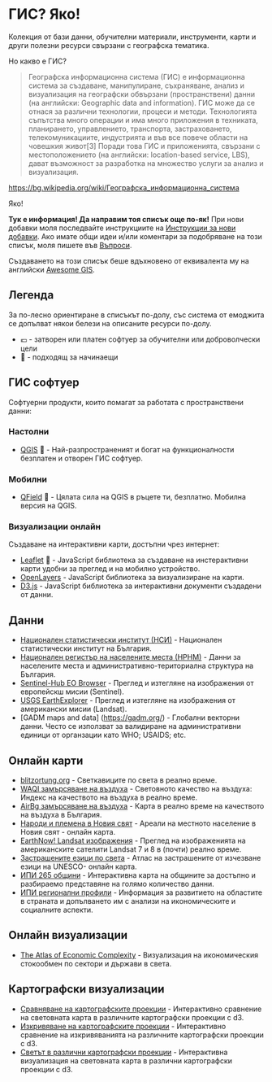 # ГИС? Яко!

Колекция от бази данни, обучителни материали, инструменти, карти и други полезни ресурси свързани с географска тематика. 

Но какво е ГИС?
> Географска информационна система (ГИС) е информационна система за създаване, манипулиране, съхраняване, анализ и визуализация на географски обвързани (пространствени) данни (на английски: Geographic data and information). 
> ГИС може да се отнася за различни технологии, процеси и методи. Технологията съпътства много операции и има много приложения в техниката, планирането, управлението, транспорта, застраховането, телекомуникациите, индустрията и във все повече области на човешкия живот[3] Поради това ГИС и приложенията, свързани с местоположението (на английски: location-based service, LBS), дават възможност за разработка на множество услуги за анализ и визуализация.

https://bg.wikipedia.org/wiki/Географска_информационна_система

Яко!

**Тук е информация! Да направим тоя списък още по-як!** При нови добавки моля последвайте инструкциите на [Инструкции за нови добавки](https://github.com/geographybg/awesome-gis/blob/main/ContributingGuidelines.md). Ако имате общи идеи и/или коментари за подобряване на този списък, моля пишете във [Въпроси](https://github.com/geographybg/awesome-gis/).

Създаването на този списък беше вдъхновено от еквивалента му на английски [Awesome GIS](https://github.com/sshuair/awesome-gis).


## Легенда

За по-лесно ориентиране в списъкът по-долу, със система от емоджита се допълват някои белези на описаните ресурси по-долу.

- :euro: - затворен или платен софтуер за обучителни или доброволчески цели
- :baby: - подходящ за начинаещи


## ГИС софтуер

Софтуерни продукти, които помагат за работата с пространствени данни:


### Настолни

- [QGIS](https://qgis.org/) :baby: - Най-разпространеният и богат на функционалности безплатен и отворен ГИС софтуер.


### Мобилни

- [QField](https://qfield.org/) :baby: - Цялата сила на QGIS в ръцете ти, безплатно. Мобилна версия на QGIS. 


### Визуализации онлайн

Създаване на интерактивни карти, достъпни чрез интернет:

- [Leaflet](https://leafletjs.com/) :baby: - JavaScript библиотека за създаване на инстерактивни карти удобни за преглед и на мобилно устройство.
- [OpenLayers](http://openlayers.org/) - JavaScript библиотека за визуализиране на карти.
- [D3.js](https://d3js.org/) - JavaScript библиотека за интерактивни документи създадени от данни.


## Данни

- [Национален статистически институт (НСИ)](https://www.nsi.bg/bg/content/766/статистически-данни) - Национален статистически институт на България. 
- [Национален регистър на населените места (НРНМ)](https://www.nsi.bg/nrnm/) - Данни за населените места и административно-териториална структура на България.
- [Sentinel-Hub EO Browser](https://apps.sentinel-hub.com/eo-browser/) - Преглед и изтегляне на изображения от европейскш мисии (Sentinel).
- [USGS EarthExplorer](https://earthexplorer.usgs.gov) - Преглед и изтегляне на изображения от американски мисии (Landsat).
- [GADM maps and data] (https://gadm.org/) - Глобални векторни данни. Често се използват за валидиране на административни единици от органзации като WHO; USAIDS; etc.


## Онлайн карти
- [blitzortung.org](https://map.blitzortung.org/) - Светкавиците по света в реално време.
- [WAQI замърсяване на въздуха](https://waqi.info/bg) - Световното качество на въздуха: Индекс на качеството на въздуха в реално време.
- [AirBg замърсяване на въздуха](https://airbg.info/map/) - Карта в реално време на качеството на въздуха в България.
- [Народи и племена в Новия свят](https://native-land.ca/) - Ареали на местното население в Новия свят - онлайн карта.
- [EarthNow! Landsat изображения](https://earthnow.usgs.gov/observer/) - Преглед на изображенията на американските сателити Landsat 7 и 8 в (почти) реално време.
- [Застрашените езици по света](http://www.unesco.org/languages-atlas/) - Атлас на застрашените от изчезване езици на UNESCO- онлайн карта.
- [ИПИ 265 общини](http://265obshtini.bg/) - Интерактивна карта на общините за достъпно и разбираемо представяне на голямо количество данни.
- [ИПИ регионални профили](https://www.regionalprofiles.bg/bg/) - Информация за развитието на областите в страната и допълването им с анализи на икономическите и социалните аспекти.


## Онлайн визуализации
- [The Atlas of Economic Complexity](https://atlas.cid.harvard.edu/explore) - Визуализация на икономическия стокообмен по сектори и държави в света.


## Картографски визуализации
- [Сравняване на картографските проекции](https://observablehq.com/@d3/projection-comparison) - Интерактивно сравнение на световната карта в различните картографски проекции с d3.
- [Изкривяване на картографските проекции](https://bl.ocks.org/syntagmatic/ba569633d51ebec6ec6e) - Интерактивно сравнение на изкривяванията на различните картографски проекции с d3.
- [Светът в различни картографски проекции](https://observablehq.com/@d3/projection-transitions) - Интерактивна визуализация на световната карта в различни картографски проекции с d3.
